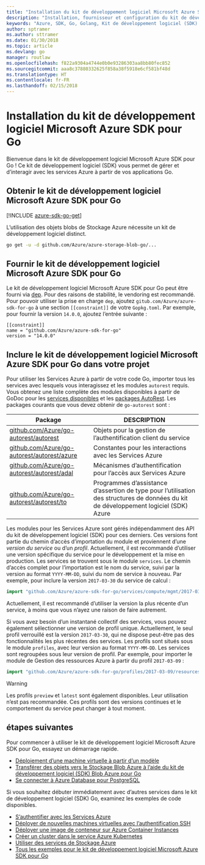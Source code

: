 ```yaml
---
title: "Installation du kit de développement logiciel Microsoft Azure SDK pour Go"
description: "Installation, fournisseur et configuration du kit de développement logiciel (SDK) Azure pour Go."
keywords: "Azure, SDK, Go, Golang, Kit de développement logiciel (SDK) Azure"
author: sptramer
ms.author: sttramer
ms.date: 01/30/2018
ms.topic: article
ms.devlang: go
manager: routlaw
ms.openlocfilehash: f822a9304a4744e0b0e93286303aa8bb80fec852
ms.sourcegitcommit: aaa8c37880332625f858a38f5918e6cf581bf48d
ms.translationtype: HT
ms.contentlocale: fr-FR
ms.lasthandoff: 02/15/2018
---
```

# <a name="installing-the-azure-sdk-for-go"></a>Installation du kit de développement logiciel Microsoft Azure SDK pour Go

Bienvenue dans le kit de développement logiciel Microsoft Azure SDK pour Go ! Ce kit de développement logiciel (SDK) vous permet de gérer et d’interagir avec les services Azure à partir de vos applications Go.

## <a name="get-the-azure-sdk-for-go"></a>Obtenir le kit de développement logiciel Microsoft Azure SDK pour Go

[!INCLUDE [azure-sdk-go-get](includes/azure-sdk-go-get.md)]

L’utilisation des objets blobs de Stockage Azure nécessite un kit de développement logiciel distinct.

```bash
go get -u -d github.com/Azure/azure-storage-blob-go/...
```

## <a name="vendoring-the-azure-sdk-for-go"></a>Fournir le kit de développement logiciel Microsoft Azure SDK pour Go

Le kit de développement logiciel Microsoft Azure SDK pour Go peut être fourni via [dep](https://github.com/golang/dep). Pour des raisons de stabilité, le vendoring est recommandé. Pour pouvoir utiliser la prise en charge `dep`, ajoutez `gitub.com/Azure/azure-sdk-for-go` à une section `[[constraint]]` de votre `Gopkg.toml`. Par exemple, pour fournir la version `14.0.0`, ajoutez l’entrée suivante :

```
[[constraint]]
name = "github.com/Azure/azure-sdk-for-go"
version = "14.0.0"
```

## <a name="including-the-azure-sdk-for-go-in-your-project"></a>Inclure le kit de développement logiciel Microsoft Azure SDK pour Go dans votre projet

Pour utiliser les Services Azure à partir de votre code Go, importer tous les services avec lesquels vous interagissez et les modules `autorest` requis.
Vous obtenez une liste complète des modules disponibles à partir de GoDoc pour les [services disponibles](https://godoc.org/github.com/Azure/azure-sdk-for-go) et les [packages AutoRest](https://godoc.org/github.com/Azure/go-autorest). Les packages courants que vous devez obtenir de `go-autorest` sont :

| Package | DESCRIPTION |
|---------|-------------|
| [github.com/Azure/go-autorest/autorest][autorest] | Objets pour la gestion de l’authentification client du service |
| [github.com/Azure/go-autorest/autorest/azure][autorest/azure] | Constantes pour les interactions avec les Services Azure |
| [github.com/Azure/go-autorest/autorest/adal][autorest/adal] | Mécanismes d’authentification pour l’accès aux Services Azure |
| [github.com/Azure/go-autorest/autorest/to][autorest/to] | Programmes d’assistance d’assertion de type pour l’utilisation des structures de données du kit de développement logiciel (SDK) Azure |

[autorest]: https://godoc.org/github.com/Azure/go-autorest/autorest
[autorest/azure]: https://godoc.org/github.com/Azure/go-autorest/autorest/azure
[autorest/adal]: https://godoc.org/github.com/Azure/go-autorest/autorest/adal
[autorest/to]: https://godoc.org/github.com/Azure/go-autorest/autorest/to

Les modules pour les Services Azure sont gérés indépendamment des API du kit de développement logiciel (SDK) pour ces derniers. Ces versions font partie du chemin d’accès d’importation du module et proviennent d’une _version du service_ ou d’un _profil_. Actuellement, il est recommandé d’utiliser une version spécifique du service pour le développement et la mise en production. Les services se trouvent sous le module `services`. Le chemin d’accès complet pour l’importation est le nom du service, suivi par la version au format `YYYY-MM-DD`, suivi du nom de service à nouveau. Par exemple, pour inclure la version `2017-03-30` du service de calcul :

```go
import "github.com/Azure/azure-sdk-for-go/services/compute/mgmt/2017-03-30/compute"
```

Actuellement, il est recommandé d’utiliser la version la plus récente d’un service, à moins que vous n’ayez une raison de faire autrement.

Si vous avez besoin d’un instantané collectif des services, vous pouvez également sélectionner une version de profil unique. Actuellement, le seul profil verrouillé est la version `2017-03-30`, qui ne dispose peut-être pas des fonctionnalités les plus récentes des services. Les profils sont situés sous le module `profiles`, avec leur version au format `YYYY-MM-DD`. Les services sont regroupées sous leur version de profil. Par exemple, pour importer le module de Gestion des ressources Azure à partir du profil `2017-03-09` :

```go
import "github.com/Azure/azure-sdk-for-go/profiles/2017-03-09/resources/mgmt/resources"
```

> [!WARNING]
> Les profils `preview` et `latest` sont également disponibles. Leur utilisation n’est pas recommandée. Ces profils sont des versions continues et le comportement du service peut changer à tout moment.

## <a name="next-steps"></a>étapes suivantes

Pour commencer à utiliser le kit de développement logiciel Microsoft Azure SDK pour Go, essayez un démarrage rapide.

* [Déploiement d’une machine virtuelle à partir d’un modèle](azure-sdk-go-qs-vm.md)
* [Transférer des objets vers le Stockage Blob Azure à l’aide du kit de développement logiciel (SDK) Blob Azure pour Go](/azure/storage/blobs/storage-quickstart-blobs-go?toc=%2fgo%2fazure%2ftoc.json)
* [Se connecter à Azure Database pour PostgreSQL](/azure/postgresql/connect-go?toc=%2fgo%2fazure%2ftoc.json)

Si vous souhaitez débuter immédiatement avec d’autres services dans le kit de développement logiciel (SDK) Go, examinez les exemples de code disponibles.

* [S’authentifier avec les Services Azure](https://github.com/Azure-Samples/azure-sdk-for-go-samples/tree/master/iam)
* [Déployer de nouvelles machines virtuelles avec l’authentification SSH](https://github.com/Azure-Samples/azure-sdk-for-go-samples/tree/master/compute)
* [Déployer une image de conteneur sur Azure Container Instances](https://github.com/Azure-Samples/azure-sdk-for-go-samples/tree/master/containerinstance)
* [Créer un cluster dans le service Azure Kubernetes](https://github.com/Azure-Samples/azure-sdk-for-go-samples/tree/master/containerservice)
* [Utiliser des services de Stockage Azure](https://github.com/Azure-Samples/azure-sdk-for-go-samples/tree/master/storage)
* [Tous les exemples pour le kit de développement logiciel Microsoft Azure SDK pour Go](https://github.com/azure-samples/azure-sdk-for-go-samples)
